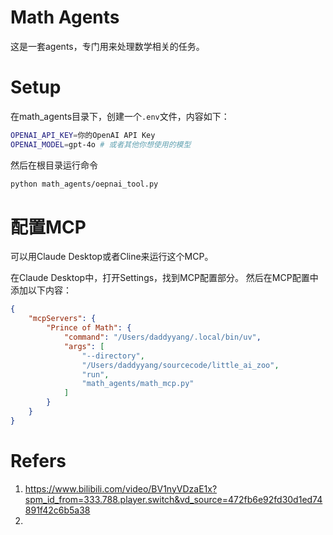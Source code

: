 # Math Agents

这是一套agents，专门用来处理数学相关的任务。

# Setup

在math_agents目录下，创建一个`.env`文件，内容如下：

```bash
OPENAI_API_KEY=你的OpenAI API Key
OPENAI_MODEL=gpt-4o # 或者其他你想使用的模型
```

然后在根目录运行命令

```bash
python math_agents/oepnai_tool.py
```

# 配置MCP

可以用Claude Desktop或者Cline来运行这个MCP。

在Claude Desktop中，打开Settings，找到MCP配置部分。
然后在MCP配置中添加以下内容：

```json
{
    "mcpServers": {
        "Prince of Math": {
            "command": "/Users/daddyyang/.local/bin/uv",
            "args": [
                "--directory",
                "/Users/daddyyang/sourcecode/little_ai_zoo",
                "run",
                "math_agents/math_mcp.py"
            ]
        }
    }
}
```


# Refers
1. https://www.bilibili.com/video/BV1nyVDzaE1x?spm_id_from=333.788.player.switch&vd_source=472fb6e92fd30d1ed74891f42c6b5a38
2. 